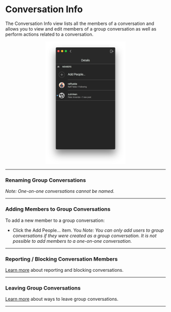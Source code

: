 # Conversation Info

The Conversation Info view lists all the members of a conversation and allows you to view and edit members of a group conversation as well as perform actions related to a conversation.

<p style="text-align: center; margin-top: 1em;"><img src="/views/assets/conversation-info.png" width="50%" height="50%" /></p>

<hr />

### Renaming Group Conversations

_Note: One-on-one conversations cannot be named._

<hr />

### Adding Members to Group Conversations

To add a new member to a group conversation:

- Click the Add People… item. You 
_Note: You can only add users to group conversations if they were created as a group conversation. It is not possible to add members to a one-on-one conversation._

<hr />

### Reporting / Blocking Conversation Members

[Learn more](/views/conversations/list.md#reporting-blocking-conversations) about reporting and blocking conversations.

<hr />

### Leaving Group Conversations

[Learn more](/views/conversations/list.md#leaving-group-conversations) about ways to leave group conversations.

<hr />

